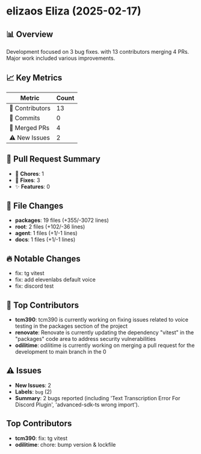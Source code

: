 # elizaos Eliza (2025-02-17)
    
## 📊 Overview
Development focused on 3 bug fixes. with 13 contributors merging 4 PRs. Major work included various improvements.

## 📈 Key Metrics
| Metric | Count |
|---------|--------|
| 👥 Contributors | 13 |
| 📝 Commits | 0 |
| 🔄 Merged PRs | 4 |
| ⚠️ New Issues | 2 |

## 🔄 Pull Request Summary
- 🧹 **Chores**: 1
- 🐛 **Fixes**: 3
- ✨ **Features**: 0

## 📁 File Changes
- **packages**: 19 files (+355/-3072 lines)
- **root**: 2 files (+102/-36 lines)
- **agent**: 1 files (+1/-1 lines)
- **docs**: 1 files (+1/-1 lines)

## 🔥 Notable Changes
- fix: tg vitest
- fix: add elevenlabs default voice
- fix: discord test

## 👥 Top Contributors
- **tcm390**: tcm390 is currently working on fixing issues related to voice testing in the packages section of the project
- **renovate**: Renovate is currently updating the dependency "vitest" in the "packages" code area to address security vulnerabilities
- **odilitime**: odilitime is currently working on merging a pull request for the development to main branch in the 0

## ⚠️ Issues
- **New Issues**: 2
- **Labels**: `bug` (2)
- **Summary**: 2 bugs reported (including 'Text Transcription Error For Discord Plugin', 'advanced-sdk-ts wrong import').

## Top Contributors
- **tcm390**: fix: tg vitest
- **odilitime**: chore: bump version & lockfile